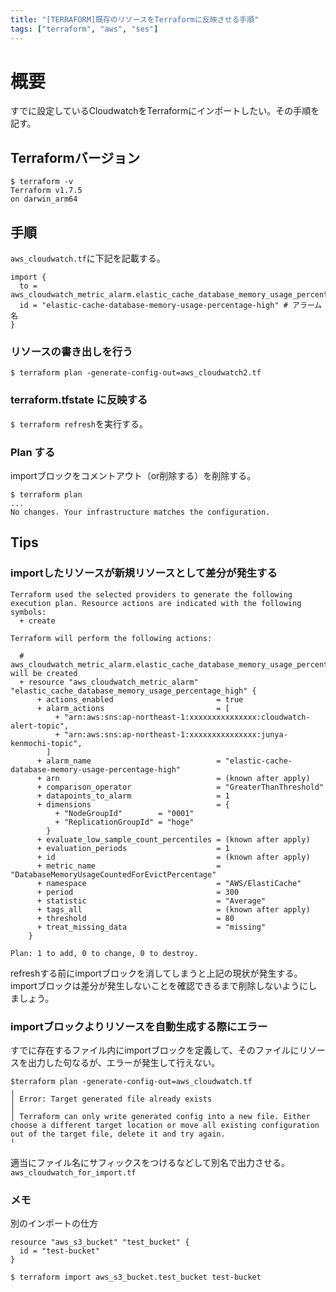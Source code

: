 ```yaml
---
title: "[TERRAFORM]既存のリソースをTerraformに反映させる手順"
tags: ["terraform", "aws", "ses"]
---
```


# 概要
すでに設定しているCloudwatchをTerraformにインポートしたい。その手順を記す。

## Terraformバージョン
```
$ terraform -v                           
Terraform v1.7.5
on darwin_arm64
```

## 手順
`aws_cloudwatch.tf`に下記を記載する。

```
import {
  to = aws_cloudwatch_metric_alarm.elastic_cache_database_memory_usage_percentage_high
  id = "elastic-cache-database-memory-usage-percentage-high" # アラーム名
}
```

### リソースの書き出しを行う
`$ terraform plan -generate-config-out=aws_cloudwatch2.tf`

### terraform.tfstate に反映する
`$ terraform refresh`を実行する。

### Plan する
importブロックをコメントアウト（or削除する）を削除する。

```
$ terraform plan
...
No changes. Your infrastructure matches the configuration.
```

## Tips
### importしたリソースが新規リソースとして差分が発生する

```
Terraform used the selected providers to generate the following execution plan. Resource actions are indicated with the following symbols:
  + create

Terraform will perform the following actions:

  # aws_cloudwatch_metric_alarm.elastic_cache_database_memory_usage_percentage_high will be created
  + resource "aws_cloudwatch_metric_alarm" "elastic_cache_database_memory_usage_percentage_high" {
      + actions_enabled                       = true
      + alarm_actions                         = [
          + "arn:aws:sns:ap-northeast-1:xxxxxxxxxxxxxxx:cloudwatch-alert-topic",
          + "arn:aws:sns:ap-northeast-1:xxxxxxxxxxxxxxx:junya-kenmochi-topic",
        ]
      + alarm_name                            = "elastic-cache-database-memory-usage-percentage-high"
      + arn                                   = (known after apply)
      + comparison_operator                   = "GreaterThanThreshold"
      + datapoints_to_alarm                   = 1
      + dimensions                            = {
          + "NodeGroupId"        = "0001"
          + "ReplicationGroupId" = "hoge"
        }
      + evaluate_low_sample_count_percentiles = (known after apply)
      + evaluation_periods                    = 1
      + id                                    = (known after apply)
      + metric_name                           = "DatabaseMemoryUsageCountedForEvictPercentage"
      + namespace                             = "AWS/ElastiCache"
      + period                                = 300
      + statistic                             = "Average"
      + tags_all                              = (known after apply)
      + threshold                             = 80
      + treat_missing_data                    = "missing"
    }

Plan: 1 to add, 0 to change, 0 to destroy.
```

refreshする前にimportブロックを消してしまうと上記の現状が発生する。
importブロックは差分が発生しないことを確認できるまで削除しないようにしましょう。

### importブロックよりリソースを自動生成する際にエラー
すでに存在するファイル内にimportブロックを定義して、そのファイルにリソースを出力した句なるが、エラーが発生して行えない。

```
$terraform plan -generate-config-out=aws_cloudwatch.tf
╷
│ Error: Target generated file already exists
│ 
│ Terraform can only write generated config into a new file. Either choose a different target location or move all existing configuration out of the target file, delete it and try again.
╵
```

適当にファイル名にサフィックスをつけるなどして別名で出力させる。
`aws_cloudwatch_for_import.tf`

### メモ
別のインポートの仕方

```
resource "aws_s3_bucket" "test_bucket" {
  id = "test-bucket"
}
```

```
$ terraform import aws_s3_bucket.test_bucket test-bucket
```
